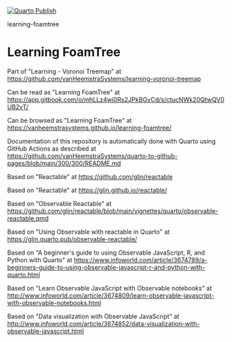 [![Quarto Publish](https://github.com/vanHeemstraSystems/learning-foamtree/actions/workflows/publish.yml/badge.svg)](https://github.com/vanHeemstraSystems/learning-foamtree/actions/workflows/publish.yml)

learning-foamtree
# Learning FoamTree

Part of "Learning - Voronoi Treemap" at https://github.com/vanHeemstraSystems/learning-voronoi-treemap

Can be read as "Learning FoamTree" at https://app.gitbook.com/o/mhLLz4wi0Rs2JPkBGvCd/s/ctucNWk20QtwQV0UB2vT/

Can be browsed as "Learning FoamTree" at https://vanheemstrasystems.github.io/learning-foamtree/

Documentation of this repository is automatically done with Quarto using GitHub Actions as described at https://github.com/vanHeemstraSystems/quarto-to-github-pages/blob/main/300/300/README.md

Based on "Reactable" at https://github.com/glin/reactable

Based on "Reactable" at https://glin.github.io/reactable/

Based on "Observable Reactable" at https://github.com/glin/reactable/blob/main/vignettes/quarto/observable-reactable.qmd

Based on "Using Observable with reactable in Quarto" at https://glin.quarto.pub/observable-reactable/

Based on "A beginner's guide to using Observable JavaScript, R, and Python with Quarto" at https://www.infoworld.com/article/3674789/a-beginners-guide-to-using-observable-javascript-r-and-python-with-quarto.html

Based on "Learn Observable JavaScript with Observable notebooks" at http://www.infoworld.com/article/3674809/learn-observable-javascript-with-observable-notebooks.html

Based on "Data visualization with Observable JavaScript" at http://www.infoworld.com/article/3674852/data-visualization-with-observable-javascript.html
